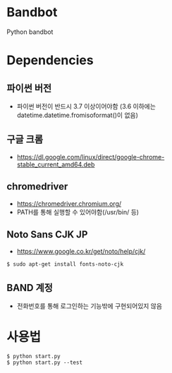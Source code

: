 # Bandbot
Python bandbot

# Dependencies
## 파이썬 버전
* 파이썬 버전이 반드시 3.7 이상이어야함 (3.6 이하에는 datetime.datetime.fromisoformat()이 없음)

## 구글 크롬
* https://dl.google.com/linux/direct/google-chrome-stable_current_amd64.deb

## chromedriver
* https://chromedriver.chromium.org/
* PATH를 통해 실행할 수 있어야함(/usr/bin/ 등)

## Noto Sans CJK JP
* https://www.google.co.kr/get/noto/help/cjk/
```
$ sudo apt-get install fonts-noto-cjk
```

## BAND 계정
* 전화번호를 통해 로그인하는 기능밖에 구현되어있지 않음

# 사용법
```
$ python start.py
$ python start.py --test
```